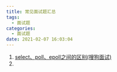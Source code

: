 ```yaml
---
title: 常见面试题汇总
tags:
  - 面试题
categories:
  - 面试题
date: 2021-02-07 16:03:04
---
```


1. [select、poll、epoll之间的区别(搜狗面试)](https://www.cnblogs.com/aspirant/p/9166944.html)
2. 